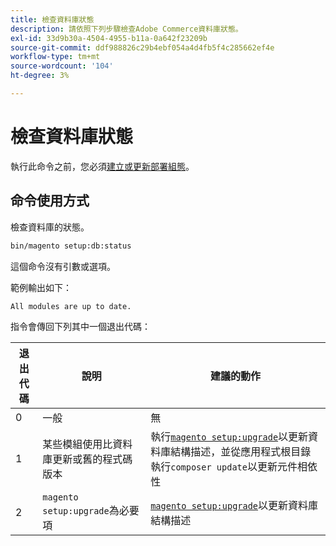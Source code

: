 ```yaml
---
title: 檢查資料庫狀態
description: 請依照下列步驟檢查Adobe Commerce資料庫狀態。
exl-id: 33d9b30a-4504-4955-b11a-0a642f23209b
source-git-commit: ddf988826c29b4ebf054a4d4fb5f4c285662ef4e
workflow-type: tm+mt
source-wordcount: '104'
ht-degree: 3%

---
```


# 檢查資料庫狀態

執行此命令之前，您必須[建立或更新部署組態](deployment.md)。

## 命令使用方式

檢查資料庫的狀態。

```bash
bin/magento setup:db:status
```

這個命令沒有引數或選項。

範例輸出如下：

```terminal
All modules are up to date.
```

指令會傳回下列其中一個退出代碼：

| 退出代碼 | 說明 | 建議的動作 |
|--------------|--------------|---------------|
| 0 | 一般 | 無 |
| 1 | 某些模組使用比資料庫更新或舊的程式碼版本 | 執行[`magento setup:upgrade`](database-upgrade.md)以更新資料庫結構描述，並從應用程式根目錄執行`composer update`以更新元件相依性 |
| 2 | `magento setup:upgrade`為必要項 | [`magento setup:upgrade`](database-upgrade.md)以更新資料庫結構描述 |
